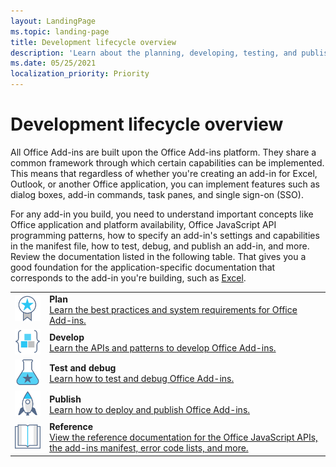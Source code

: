 ```yaml
---
layout: LandingPage
ms.topic: landing-page
title: Development lifecycle overview
description: 'Learn about the planning, developing, testing, and publishing lifecycle events.'
ms.date: 05/25/2021
localization_priority: Priority
---
```


# Development lifecycle overview

All Office Add-ins are built upon the Office Add-ins platform. They share a common framework through which certain capabilities can be implemented. This means that regardless of whether you're creating an add-in for Excel, Outlook, or another Office application, you can implement features such as dialog boxes, add-in commands, task panes, and single sign-on (SSO).

For any add-in you build, you need to understand important concepts like Office application and platform availability, Office JavaScript API programming patterns, how to specify an add-in's settings and capabilities in the manifest file, how to test, debug, and publish an add-in, and more. Review the documentation listed in the following table. That gives you a good foundation for the application-specific documentation that corresponds to the add-in you're building, such as [Excel](../excel/index.yml).

|               |               |
| ------------- | ------------- |
| ![best-practices](../images/i_best-practices_small.svg) | **Plan**<br>[Learn the best practices and system requirements for Office Add-ins.](../concepts/add-in-development-best-practices.md) |
| ![code-blocks](../images/i_code-blocks_small.svg) | **Develop**<br>[Learn the APIs and patterns to develop Office Add-ins.](../develop/develop-overview.md) |
| ![recommended-testing](../images/i_recommended-testing_small.svg) | **Test and debug**<br>[Learn how to test and debug Office Add-ins.](../testing/test-debug-office-add-ins.md) |
| ![deploy](../images/i_deploy_small.svg) | **Publish**<br>[Learn how to deploy and publish Office Add-ins.](../publish/publish.md) |
| ![reference](../images/i_reference_small.svg) | **Reference**<br>[View the reference documentation for the Office JavaScript APIs, the add-ins manifest, error code lists, and more.](../reference/javascript-api-for-office.md) |
